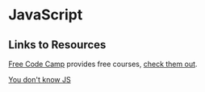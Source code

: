 # JavaScript 

## Links to Resources

[Free Code Camp](http://www.freecodecamp.com/) provides free courses, [check them out](https://learn.freecodecamp.org/).

[You don't know JS](https://github.com/getify/You-Dont-Know-JS)
